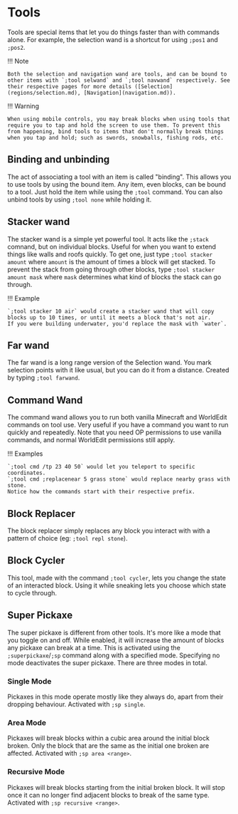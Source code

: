 # Tools

Tools are special items that let you do things faster than with commands alone. For example, the selection wand is a shortcut for using `;pos1` and `;pos2`.

!!! Note

    Both the selection and navigation wand are tools, and can be bound to other items with `;tool selwand` and `;tool navwand` respectively. See their respective pages for more details ([Selection](regions/selection.md), [Navigation](navigation.md)).

!!! Warning

    When using mobile controls, you may break blocks when using tools that require you to tap and hold the screen to use them. To prevent this from happening, bind tools to items that don't normally break things when you tap and hold; such as swords, snowballs, fishing rods, etc.

## Binding and unbinding

The act of associating a tool with an item is called "binding". This allows you to use tools by using the bound item.
Any item, even blocks, can be bound to a tool. Just hold the item while using the `;tool` command. You can also unbind tools by using `;tool none` while holding it.

## Stacker wand

The stacker wand is a simple yet powerful tool. It acts like the `;stack` comnand, but on individual blocks. Useful for when you want to extend things like walls and roofs quickly. To get one, just type `;tool stacker amount` where `amount` is the amount of times a block will get stacked. To prevent the stack from going through other blocks, type `;tool stacker amount mask` where `mask` determines what kind of blocks the stack can go through.

!!! Example

    `;tool stacker 10 air` would create a stacker wand that will copy blocks up to 10 times, or until it meets a block that's not air.
    If you were building underwater, you'd replace the mask with `water`.

## Far wand

The far wand is a long range version of the Selection wand. You mark selection points with it like usual, but you can do it from a distance. Created by typing `;tool farwand`.

## Command Wand

The command wand allows you to run both vanilla Minecraft and WorldEdit commands on tool use. Very useful if you have a command you want to run quickly and repeatedly. Note that you need OP permissions to use vanilla commands, and normal WorldEdit permissions still apply.

!!! Examples

    `;tool cmd /tp 23 40 50` would let you teleport to specific coordinates.
    `;tool cmd ;replacenear 5 grass stone` would replace nearby grass with stone.
    Notice how the commands start with their respective prefix.

## Block Replacer

The block replacer simply replaces any block you interact with with a pattern of choice (eg: `;tool repl stone`).

## Block Cycler

This tool, made with the command `;tool cycler`, lets you change the state of an interacted block. Using it while sneaking lets you choose which state to cycle through.

## Super Pickaxe

The super pickaxe is different from other tools. It's more like a mode that you toggle on and off. While enabled, it will increase the amount of blocks any pickaxe can break at a time. This is activated using the `;superpickaxe`/`;sp` command along with a specified mode. Specifying no mode deactivates the super pickaxe. There are three modes in total.

### Single Mode

Pickaxes in this mode operate mostly like they always do, apart from their dropping behaviour. Activated with `;sp single`.

### Area Mode

Pickaxes will break blocks within a cubic area around the initial block broken. Only the block that are the same as the initial one broken are affected. Activated with `;sp area <range>`.

### Recursive Mode

Pickaxes will break blocks starting from the initial broken block. It will stop once it can no longer find adjacent blocks to break of the same type. Activated with `;sp recursive <range>`.
